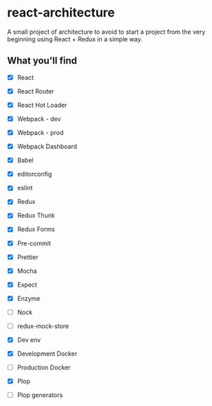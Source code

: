 # react-architecture

A small project of architecture to avoid to start a project from the very beginning using React + Redux in a simple way.

## What you'll find

- [X] React
- [X] React Router
- [X] React Hot Loader
- [X] Webpack - dev
- [X] Webpack - prod
- [X] Webpack Dashboard
- [X] Babel
- [X] editorconfig
- [X] eslint
- [X] Redux
- [X] Redux Thunk
- [X] Redux Forms
- [X] Pre-commit
- [X] Prettier
- [X] Mocha
- [X] Expect
- [X] Enzyme
- [ ] Nock
- [ ] redux-mock-store
- [X] Dev env
- [X] Development Docker
- [ ] Production Docker
- [X] Plop
- [ ] Plop generators


